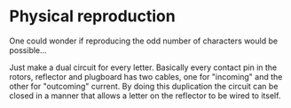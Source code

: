 # Physical reproduction
One could wonder if reproducing the odd number of characters would be possible...

Just make a dual circuit for every letter. Basically every contact pin in the rotors, reflector and plugboard has two cables, one for "incoming" and the other for "outcoming" current. By doing this duplication the circuit can be closed in a manner that allows a letter on the reflector to be wired to itself. 